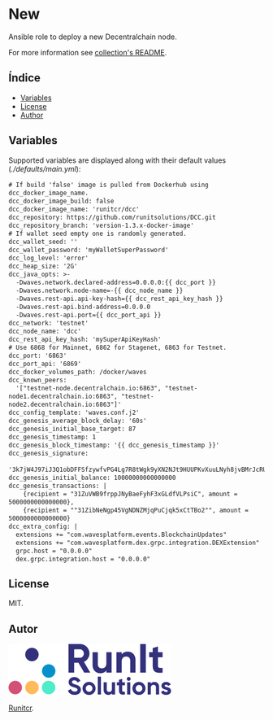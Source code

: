 # New

Ansible role to deploy a new Decentralchain node.

For more information see [collection's README](../../README.md).

## Índice

- [Variables](#variables)
- [License](#license)
- [Author](#author)

## Variables

Supported variables are displayed along with
their default values (*./defaults/main.yml*):

```
# If build 'false' image is pulled from Dockerhub using dcc_docker_image_name.
dcc_docker_image_build: false
dcc_docker_image_name: 'runitcr/dcc'
dcc_repository: https://github.com/runitsolutions/DCC.git
dcc_repository_branch: 'version-1.3.x-docker-image'
# If wallet seed empty one is randomly generated.
dcc_wallet_seed: ''
dcc_wallet_password: 'myWalletSuperPassword'
dcc_log_level: 'error'
dcc_heap_size: '2G'
dcc_java_opts: >-
  -Dwaves.network.declared-address=0.0.0.0:{{ dcc_port }}
  -Dwaves.network.node-name=-{{ dcc_node_name }}
  -Dwaves.rest-api.api-key-hash={{ dcc_rest_api_key_hash }}
  -Dwaves.rest-api.bind-address=0.0.0.0
  -Dwaves.rest-api.port={{ dcc_port_api }}
dcc_network: 'testnet'
dcc_node_name: 'dcc'
dcc_rest_api_key_hash: 'mySuperApiKeyHash'
# Use 6868 for Mainnet, 6862 for Stagenet, 6863 for Testnet.
dcc_port: '6863'
dcc_port_api: '6869'
dcc_docker_volumes_path: /docker/waves
dcc_known_peers:
  '["testnet-node.decentralchain.io:6863", "testnet-node1.decentralchain.io:6863", "testnet-node2.decentralchain.io:6863"]'
dcc_config_template: 'waves.conf.j2'
dcc_genesis_average_block_delay: '60s'
dcc_genesis_initial_base_target: 87
dcc_genesis_timestamp: 1
dcc_genesis_block_timestamp: '{{ dcc_genesis_timestamp }}'
dcc_genesis_signature:
  '3k7jW4J97iJ3Q1obDFFSfzywfvPG4Lg7R8tWgk9yXN2NJt9HUUPKvXuuLNyh8jvBMrJcRUe4grV6rR5BgizmpY22'
dcc_genesis_initial_balance: 10000000000000000
dcc_genesis_transactions: |
    {recipient = "31ZuVWB9frppJNyBaeFyhF3xGLdfVLPsiC", amount = 5000000000000000},
    {recipient = ""31ZibNeNgp45VgNDNZMjqPuCjqk5xCtTBo2"", amount = 5000000000000000}
dcc_extra_config: |
  extensions += "com.wavesplatform.events.BlockchainUpdates"
  extensions += "com.wavesplatform.dex.grpc.integration.DEXExtension"
  grpc.host = "0.0.0.0"
  dex.grpc.integration.host = "0.0.0.0"
```

## License

MIT.

## Autor

![Runitcr](../../img/author.png)

[Runitcr](https://runitcr.com).